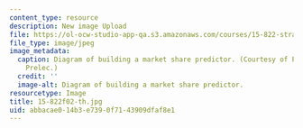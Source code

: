```yaml
---
content_type: resource
description: New image Upload
file: https://ol-ocw-studio-app-qa.s3.amazonaws.com/courses/15-822-strategic-marketing-measurement-fall-2002/abbacae014b3e7390f7143909dfaf8e1_15-822f02-th.jpg
file_type: image/jpeg
image_metadata:
  caption: Diagram of building a market share predictor. (Courtesy of Prof. Drazen
    Prelec.)
  credit: ''
  image-alt: Diagram of building a market share predictor.
resourcetype: Image
title: 15-822f02-th.jpg
uid: abbacae0-14b3-e739-0f71-43909dfaf8e1
---
```


